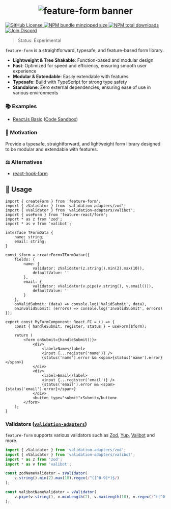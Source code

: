 <h1 align="center">
    <img src="https://raw.githubusercontent.com/builder-group/monorepo/develop/packages/feature-form/.github/banner.svg" alt="feature-form banner">
</h1>

<p align="left">
    <a href="https://github.com/builder-group/monorepo/blob/develop/LICENSE">
        <img src="https://img.shields.io/github/license/builder-group/monorepo.svg?label=license&style=flat&colorA=293140&colorB=F0E81A" alt="GitHub License"/>
    </a>
    <a href="https://www.npmjs.com/package/feature-form">
        <img src="https://img.shields.io/bundlephobia/minzip/feature-form.svg?label=minzipped%20size&style=flat&colorA=293140&colorB=F0E81A" alt="NPM bundle minzipped size"/>
    </a>
    <a href="https://www.npmjs.com/package/feature-form">
        <img src="https://img.shields.io/npm/dt/feature-form.svg?label=downloads&style=flat&colorA=293140&colorB=F0E81A" alt="NPM total downloads"/>
    </a>
    <a href="https://dyn.art/s/discord/?source=builder-group-readme">
        <img src="https://img.shields.io/discord/795291052897992724.svg?label=&logo=discord&logoColor=000000&color=293140&labelColor=F0E81A" alt="Join Discord"/>
    </a>
</p>

> Status: Experimental

`feature-form` is a straightforward, typesafe, and feature-based form library.

- **Lightweight & Tree Shakable**: Function-based and modular design
- **Fast**: Optimized for speed and efficiency, ensuring smooth user experience
- **Modular & Extendable**: Easily extendable with features
- **Typesafe**: Build with TypeScript for strong type safety
- **Standalone**: Zero external dependencies, ensuring ease of use in various environments

### 📚 Examples

- [ReactJs Basic](https://github.com/builder-group/monorepo/tree/develop/examples/feature-form/react/basic) ([Code Sandbox](https://codesandbox.io/p/sandbox/basic-c4gd3t))

### 🌟 Motivation

Provide a typesafe, straightforward, and lightweight form library designed to be modular and extendable with features.

### ⚖️ Alternatives
- [react-hook-form](https://github.com/react-hook-form/react-hook-form)

## 📖 Usage

```tsx
import { createForm } from 'feature-form';
import { zValidator } from 'validation-adapters/zod';
import { vValidator } from 'validation-adapters/valibot';
import { useForm } from 'feature-react/form';
import * as z from 'zod';
import * as v from 'valibot';

interface TFormData {
    name: string;
    email: string;
}

const $form = createForm<TFormData>({
    fields: {
        name: {
            validator: zValidator(z.string().min(2).max(10)),
            defaultValue: ''
        },
        email: {
            validator: vValidator(v.pipe(v.string(), v.email())),
            defaultValue: ''
        }
    },
    onValidSubmit: (data) => console.log('ValidSubmit', data),
    onInvalidSubmit: (errors) => console.log('InvalidSubmit', errors)
});

export const MyFormComponent: React.FC = () => {
    const { handleSubmit, register, status } = useForm($form);

    return (
        <form onSubmit={handleSubmit()}>
            <div>
                <label>Name</label>
                <input {...register('name')} />
                {status('name').error && <span>{status('name').error}</span>}
            </div>
            <div>
                <label>Email</label>
                <input {...register('email')} />
                {status('email').error && <span>{status('email').error}</span>}
            </div>
            <button type="submit">Submit</button>
        </form>
    );
}
```

### Validators ([`validation-adapters`](https://github.com/builder-group/monorepo/tree/develop/packages/validation-adapters))

`feature-form` supports various validators such as [Zod](https://github.com/colinhacks/zod), [Yup](https://github.com/jquense/yup), [Valibot](https://github.com/fabian-hiller/valibot) and more.

```ts
import { zValidator } from 'validation-adapters/zod';
import { vValidator } from 'validation-adapters/valibot';
import * as z from 'zod';
import * as v from 'valibot';

const zodNameValidator = zValidator(
    z.string().min(2).max(10).regex(/^([^0-9]*)$/)
);

const valibotNameValidator = vValidator(
    v.pipe(v.string(), v.minLength(2), v.maxLength(10), v.regex(/^([^0-9]*)$/))
);
```
